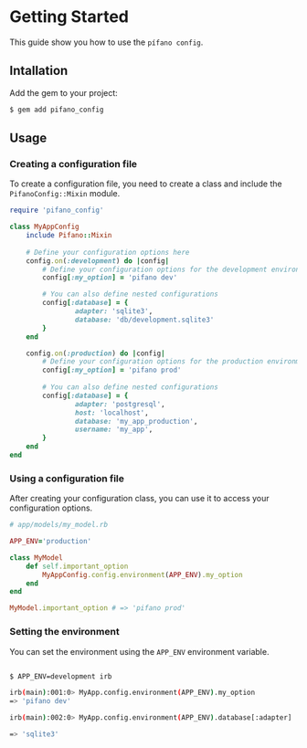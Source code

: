 # Getting Started

This guide show you how to use the `pífano config`.

## Intallation

Add the gem to your project:

~~~ bash
$ gem add pifano_config
~~~

## Usage

### Creating a configuration file

To create a configuration file, you need to create a class and include the `PifanoConfig::Mixin` module.

~~~ ruby
require 'pifano_config'

class MyAppConfig
	include Pifano::Mixin
	
	# Define your configuration options here
	config.on(:development) do |config|
		# Define your configuration options for the development environment here
		config[:my_option] = 'pifano dev'

		# You can also define nested configurations
		config[:database] = {
				adapter: 'sqlite3',
				database: 'db/development.sqlite3'
		}
	end

	config.on(:production) do |config|
		# Define your configuration options for the production environment here
		config[:my_option] = 'pifano prod'
		
		# You can also define nested configurations
		config[:database] = {
				adapter: 'postgresql',
				host: 'localhost',
				database: 'my_app_production',
				username: 'my_app',
		}
	end
end
~~~


### Using a configuration file

After creating your configuration class, you can use it to access your configuration options.

~~~ ruby
# app/models/my_model.rb

APP_ENV='production'

class MyModel
	def self.important_option
		MyAppConfig.config.environment(APP_ENV).my_option
	end
end

MyModel.important_option # => 'pifano prod'
~~~

### Setting the environment

You can set the environment using the `APP_ENV` environment variable.

~~~ bash

$ APP_ENV=development irb

irb(main):001:0> MyApp.config.environment(APP_ENV).my_option
=> 'pifano dev'

irb(main):002:0> MyApp.config.environment(APP_ENV).database[:adapter]

=> 'sqlite3'
~~~

